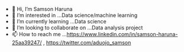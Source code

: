 - 👋 Hi, I’m Samson Haruna
- 👀 I’m interested in ...Data science/machine learning
- 🌱 I’m currently learning ...Data science
- 💞️ I’m looking to collaborate on ...Data analysis project
- 📫 How to reach me ...https://www.linkedin.com/in/samson-haruna-25aa39247/ , https://twitter.com/aduojo_samson

<!--- i love food/ chelsea fc/ computer scientist/ tech enthusiast
code-x-cyber/code-x-cyber is a ✨ special ✨ repository because its `README.md` (this file) appears on your GitHub profile.
You can click the Preview link to take a look at your changes.
--->
